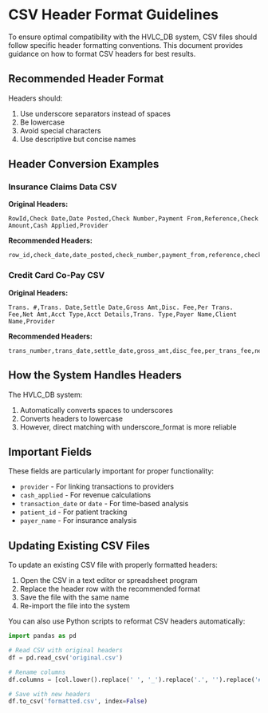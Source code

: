 # CSV Header Format Guidelines

To ensure optimal compatibility with the HVLC_DB system, CSV files should follow specific header formatting conventions. This document provides guidance on how to format CSV headers for best results.

## Recommended Header Format

Headers should:
1. Use underscore separators instead of spaces
2. Be lowercase
3. Avoid special characters
4. Use descriptive but concise names

## Header Conversion Examples

### Insurance Claims Data CSV

**Original Headers:**
```
RowId,Check Date,Date Posted,Check Number,Payment From,Reference,Check Amount,Cash Applied,Provider
```

**Recommended Headers:**
```
row_id,check_date,date_posted,check_number,payment_from,reference,check_amount,cash_applied,provider
```

### Credit Card Co-Pay CSV

**Original Headers:**
```
Trans. #,Trans. Date,Settle Date,Gross Amt,Disc. Fee,Per Trans. Fee,Net Amt,Acct Type,Acct Details,Trans. Type,Payer Name,Client Name,Provider
```

**Recommended Headers:**
```
trans_number,trans_date,settle_date,gross_amt,disc_fee,per_trans_fee,net_amt,acct_type,acct_details,trans_type,payer_name,client_name,provider
```

## How the System Handles Headers

The HVLC_DB system:
1. Automatically converts spaces to underscores
2. Converts headers to lowercase
3. However, direct matching with underscore_format is more reliable

## Important Fields

These fields are particularly important for proper functionality:
- `provider` - For linking transactions to providers
- `cash_applied` - For revenue calculations
- `transaction_date` or `date` - For time-based analysis
- `patient_id` - For patient tracking
- `payer_name` - For insurance analysis

## Updating Existing CSV Files

To update an existing CSV file with properly formatted headers:

1. Open the CSV in a text editor or spreadsheet program
2. Replace the header row with the recommended format
3. Save the file with the same name
4. Re-import the file into the system

You can also use Python scripts to reformat CSV headers automatically:

```python
import pandas as pd

# Read CSV with original headers
df = pd.read_csv('original.csv')

# Rename columns
df.columns = [col.lower().replace(' ', '_').replace('.', '').replace('#', 'number') for col in df.columns]

# Save with new headers
df.to_csv('formatted.csv', index=False)
```